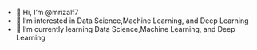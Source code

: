 - 👋 Hi, I’m @mrizalf7
- 👀 I’m interested in Data Science,Machine Learning, and Deep Learning
- 🌱 I’m currently learning Data Science,Machine Learning, and Deep Learning

<!---
mrizalf7/mrizalf7 is a ✨ special ✨ repository because its `README.md` (this file) appears on your GitHub profile.
You can click the Preview link to take a look at your changes.
--->
